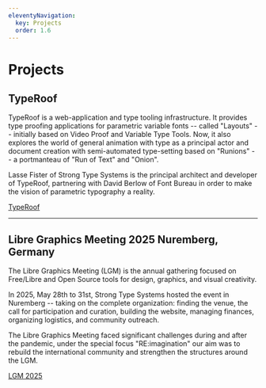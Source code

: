 ```yaml
---
eleventyNavigation:
  key: Projects
  order: 1.6
---
```

# Projects

## TypeRoof

TypeRoof is a web-application and type tooling infrastructure. It provides
type proofing applications for parametric variable fonts -- called "Layouts" --
initially based on Video Proof and Variable Type Tools. Now, it also explores
the world of general animation with type as a principal actor and document
creation with semi-automated type-setting based on "Runions" -- a portmanteau
of "Run of Text" and "Onion".

Lasse Fister of Strong Type Systems is the principal architect and developer
of TypeRoof, partnering with David Berlow of Font Bureau in order to make
the vision of parametric typography a reality.

[TypeRoof](https://fontbureau.github.io/TypeRoof/docs/)

---

## Libre Graphics Meeting 2025 Nuremberg, Germany

The Libre Graphics Meeting (LGM) is the annual gathering focused on
Free/Libre and Open Source tools for design, graphics, and visual creativity.

In 2025, May 28th to 31st, Strong Type Systems hosted the event in Nuremberg
-- taking on the complete organization: finding the venue, the call for
participation and curation, building the website, managing finances,
organizing logistics, and community outreach.

The Libre Graphics Meeting faced significant challenges during and after
the pandemic, under the special focus "RE:imagination" our aim was to
rebuild the international community and strengthen the structures around
the LGM.

[LGM 2025](https://libregraphicsmeeting.org/2025/)

